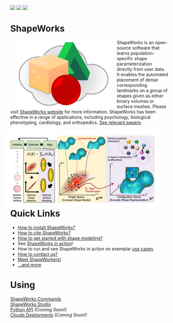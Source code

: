 ![](https://github.com/SCIInstitute/ShapeWorks/workflows/Mac%20Build/badge.svg)
![](https://github.com/SCIInstitute/ShapeWorks/workflows/Linux%20Build/badge.svg)
![](https://github.com/SCIInstitute/ShapeWorks/workflows/Windows%20Build/badge.svg)

ShapeWorks
=====================

<img src="docs/img/home/shapeworks-logo.png" width="300px" align="left" hspace="20">

ShapeWorks is an open-source software that learns population-specific shape parameterization directly from user data. It enables the automated placement of dense corresponding landmarks on a group of shapes given as either binary volumes or surface meshes. Please visit [ShapeWorks website](http://sciinstitute.github.io/ShapeWorks/) for more information. ShapeWorks has been effective in a range of applications, including psychology, biological phenotyping, cardiology, and orthopedics. [See relevant papers](http://sciinstitute.github.io/ShapeWorks/users/papers). 


<img src="docs/img/home/about-shapeworks.png" width="1000px" align="right" hspace="20">


Quick Links
=====================
- [How to install ShapeWorks?](http://sciinstitute.github.io/ShapeWorks/users/install)
- [How to cite ShapeWorks?](http://sciinstitute.github.io/ShapeWorks/users/citation)
- [How to get started with shape modeling?](http://sciinstitute.github.io/ShapeWorks/getting-started/shapes)
- See [ShapeWorks in action](http://sciinstitute.github.io/ShapeWorks/getting-started/interfaces)!
- How to run and see ShapeWorks in action on exemplar [use cases](http://sciinstitute.github.io/ShapeWorks/use-cases/use-cases). 
- [How to contact us?](http://sciinstitute.github.io/ShapeWorks/about/contact)
- [Meet ShapeWorkers!](http://sciinstitute.github.io/ShapeWorks/about/team)
- [...and more](http://sciinstitute.github.io/ShapeWorks/getting-started/how-tos)


Using
=====================
[ShapeWorks Commands](http://sciinstitute.github.io/ShapeWorks/tools/ShapeWorksCommands)  
[ShapeWorks Studio](http://sciinstitute.github.io/ShapeWorks/getting-started/interfaces#shapeworksstudio)  
[Python API](http://sciinstitute.github.io/ShapeWorks/getting-started/interfaces#shapeworks-in-python) _(Coming Soon!)_  
[Clouds Deployments](http://sciinstitute.github.io/ShapeWorks/getting-started/interfaces#shapeworks-in-the-cloud) _(Coming Soon!)_  




